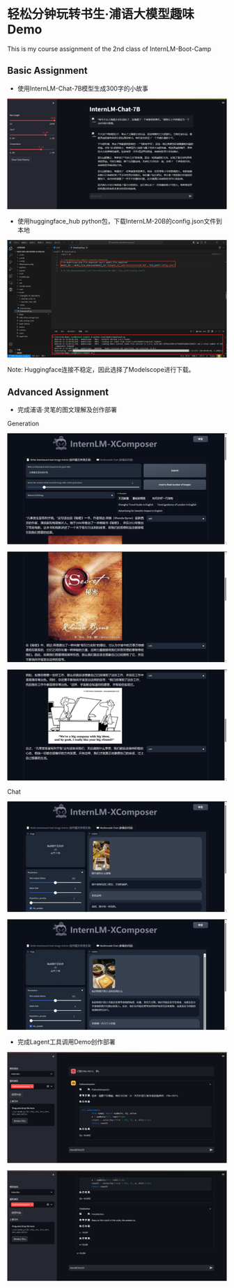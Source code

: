 # 轻松分钟玩转书生·浦语大模型趣味 Demo
This is my course assignment of the 2nd class of InternLM-Boot-Camp

## Basic Assignment

- 使用InternLM-Chat-7B模型生成300字的小故事

<p align="center">
    <img src="Lesson_2\internlm.png">
</p>

- 使用huggingface_hub python包，下载InternLM-20B的config.json文件到本地

<p align="center">
    <img src="Lesson_2\01c63ef413094e6e7974c00f8d40202.png">
</p>
Note: Huggingface连接不稳定，因此选择了Modelscope进行下载。

## Advanced Assignment

- 完成浦语·灵笔的图文理解及创作部署

Generation

<p align="center">
    <img src="Lesson_2\d480980aa1ea267584863db6513755f.png">
</p>

<p align="center">
    <img src="Lesson_2\ea7de094d480145e30b0c57390a23bf.png">
</p>

<p align="center">
    <img src="Lesson_2\6b023d9e78104643b9ef12136b30961.png">
</p>

  Chat

<p align="center">
    <img src="Lesson_2\b3e9d1f00942e817a99b62aec723d65.png">
</p>

<p align="center">
    <img src="Lesson_2\32c1180e5c0a6953b0d02e7486db30c.png">
</p>

- 完成Lagent工具调用Demo创作部署

<p align="center">
    <img src="Lesson_2\b4e1befe313ff154561bc24bdd5571c.png">
</p>

<p align="center">
    <img src="Lesson_2\09e0f61351e9ada9282638efa1cbf58.png">
</p>